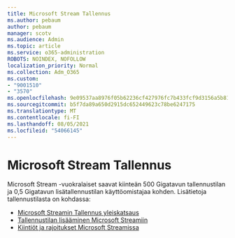 ```yaml
---
title: Microsoft Stream Tallennus
ms.author: pebaum
author: pebaum
manager: scotv
ms.audience: Admin
ms.topic: article
ms.service: o365-administration
ROBOTS: NOINDEX, NOFOLLOW
localization_priority: Normal
ms.collection: Adm_O365
ms.custom:
- "9001510"
- "3570"
ms.openlocfilehash: 9e09537aa8976f05b62236cf427976fc7b433fcf9d3156a5b81009c6b60a0db1
ms.sourcegitcommit: b5f7da89a650d2915dc652449623c78be6247175
ms.translationtype: MT
ms.contentlocale: fi-FI
ms.lasthandoff: 08/05/2021
ms.locfileid: "54066145"
---
```

# <a name="microsoft-stream-storage"></a>Microsoft Stream Tallennus

Microsoft Stream -vuokralaiset saavat kiinteän 500 Gigatavun tallennustilan ja 0,5 Gigatavun lisätallennustilan käyttöomistajaa kohden.
Lisätietoja tallennustilasta on kohdassa:

- [Microsoft Streamin Tallennus yleiskatsaus](https://docs.microsoft.com/stream/license-overview#storage)
- [Tallennustilan lisääminen Microsoft Streamiin](https://docs.microsoft.com/stream/storage-add-on)
- [Kiintiöt ja rajoitukset Microsoft Streamissa](https://docs.microsoft.com/stream/quotas-and-limitations)
